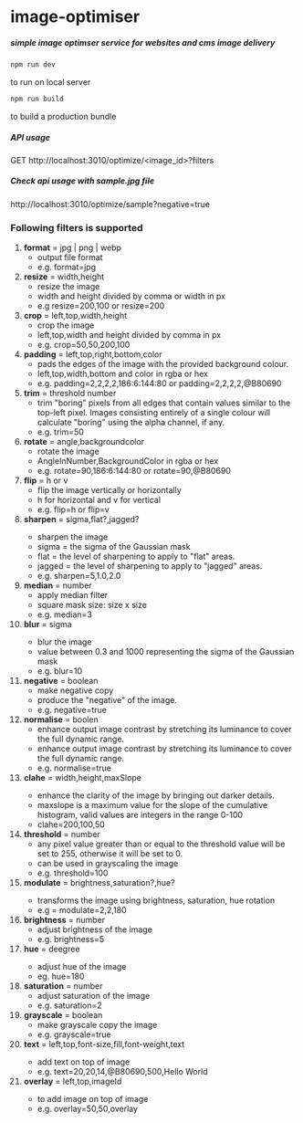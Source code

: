 # image-optimiser
##### simple image optimser service for websites and cms image delivery

```bash
npm run dev
```
to run on local server

```bash
npm run build
```
to build a production bundle



##### API usage
GET http://localhost:3010/optimize/<image_id>?filters


##### Check api usage with sample.jpg file 
http://localhost:3010/optimize/sample?negative=true


### Following filters is supported
1. **format** = jpg | png | webp 
    - output file format
    - e.g. format=jpg
2. **resize** = width,height
    - resize the image
    - width and height divided by comma or width in px
    - e.g resize=200,100 or resize=200
3. **crop** = left,top,width,height
    - crop the image
    - left,top,width and height divided by comma in px 
    - e.g. crop=50,50,200,100
4. **padding** = left,top,right,bottom,color
    - pads the edges of the image with the provided background colour.
    - left,top,width,bottom and color in rgba or hex
    - e.g. padding=2,2,2,2,186:6:144:80 or padding=2,2,2,2,@B80690
5. **trim** = threshold number
    - trim "boring" pixels from all edges that contain values similar to the top-left pixel. Images consisting entirely of a single colour will calculate "boring" using the alpha channel, if any.
    - e.g. trim=50
6. **rotate** = angle,backgroundcolor
    - rotate the image
    - AngleInNumber,BackgroundColor in rgba or hex
    - e.g. rotate=90,186:6:144:80 or rotate=90,@B80690
7. **flip** = h or v
    - flip the image vertically or horizontally
    - h for horizontal and v for vertical
    - e.g. flip=h or flip=v
8. **sharpen** = sigma<number>,flat<number>?,jagged<number>?
    - sharpen the image
    - sigma = the sigma of the Gaussian mask
    - flat = the level of sharpening to apply to "flat" areas.
    - jagged = the level of sharpening to apply to "jagged" areas.
    - e.g. sharpen=5,1.0,2.0
9. **median** = number
    - apply median filter
    - square mask size: size x size
    - e.g. median=3
10. **blur** = sigma<number>
    - blur the image
    - value between 0.3 and 1000 representing the sigma of the Gaussian mask
    - e.g. blur=10
11. **negative** = boolean
    - make negative copy
    - produce the "negative" of the image.
    - e.g. negative=true
12. **normalise** = boolen
    - enhance output image contrast by stretching its luminance to cover the full dynamic range.
    - enhance output image contrast by stretching its luminance to cover the full dynamic range.
    - e.g. normalise=true
13. **clahe** = width<number>,height<number>,maxSlope<number>
    - enhance the clarity of the image by bringing out darker details.
    - maxslope is a maximum value for the slope of the cumulative histogram, valid values are integers in the range 0-100
    - clahe=200,100,50
14. **threshold** = number
    - any pixel value greater than or equal to the threshold value will be set to 255, otherwise it will be set to 0.
    - can be used in grayscaling the image
    - e.g. threshold=100
15. **modulate** = brightness<number>,saturation<number>?,hue<degree>?
    - transforms the image using brightness, saturation, hue rotation
    - e.g = modulate=2,2,180
16. **brightness** = number
    - adjust brightness of the image
    - e.g. brightness=5
17. **hue** = deegree<number>
    - adjust hue of the image
    - eg. hue=180
19. **saturation** = number
    - adjust saturation of the image
    - e.g. saturation=2
20. **grayscale** = boolean
    - make grayscale copy the image
    - e.g. grayscale=true
21. **text** = left<number>,top<number>,font-size<number>,fill<color>,font-weight<number>,text<string>
    - add text on top of image
    - e.g. text=20,20,14,@B80690,500,Hello World
22. **overlay** = left<number>,top<number>,imageId<id of image>
    - to add image on top of image
    - e.g. overlay=50,50,overlay
